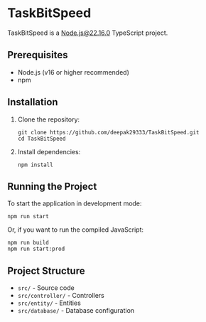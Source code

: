 # TaskBitSpeed

TaskBitSpeed is a Node.js@22.16.0  TypeScript project.

## Prerequisites

- Node.js (v16 or higher recommended)
- npm

## Installation

1. Clone the repository:
   ```
   git clone https://github.com/deepak29333/TaskBitSpeed.git
   cd TaskBitSpeed
   ```

2. Install dependencies:
   ```
   npm install
   ```

## Running the Project

To start the application in development mode:

```
npm run start
```

Or, if you want to run the compiled JavaScript:

```
npm run build
npm run start:prod
```

## Project Structure

- `src/` - Source code
- `src/controller/` - Controllers
- `src/entity/` - Entities
- `src/database/` - Database configuration

